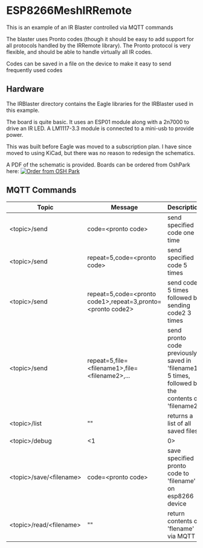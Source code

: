 # ESP8266MeshIRRemote

This is an example of an IR Blaster controlled via MQTT commands

The blaster uses Pronto codes (though it should be easy to add support for all protocols handled by the IRRemote library).
The Pronto protocol is very flexible, and should be able to handle virtually all IR codes.

Codes can be saved in a file on the device to make it easy to send frequently used codes

## Hardware

The IRBlaster directory contains the Eagle libraries for the IRBlaster used in this example.

The board is quite basic.  It uses an ESP01 module along with a 2n7000 to drive an IR LED.  A LM1117-3.3 module is connected
to a mini-usb to provide power.

This was built before Eagle
was moved to a subscription plan.  I have since moved to using KiCad, but there was no reason to redesign the schematics.

A PDF of the schematic is provided.  Boards can be ordered from OshPark here:
<a href="https://oshpark.com/shared_projects/EaJlztYI"><img src="https://oshpark.com/assets/badge-5b7ec47045b78aef6eb9d83b3bac6b1920de805e9a0c227658eac6e19a045b9c.png" alt="Order from OSH Park"></img></a>

## MQTT Commands

| Topic | Message | Description |
|-------|---------|-------------|
| \<topic>/send            | code=\<pronto code>                                           | send specified code one time |
| \<topic>/send            | repeat=5,code=\<pronto code>                                  | send specified code 5 times |
| \<topic>/send            | repeat=5,code=\<pronto code1>,repeat=3,pronto=\<pronto code2>  | send code1 5 times followed by sending code2 3 times |
| \<topic>/send            | repeat=5,file=\<filename1>,file=\<filename2>,...               | send pronto code previously saved in 'filename1' 5 times, followed by the contents of 'filename2' |
| \<topic>/list            | ""                                                           | returns a list of all saved files |
| \<topic>/debug           | \<1|0>                                                        | enable/disable debugging messages over MQTT |
| \<topic>/save/\<filename> | code=\<pronto code>                                           | save specified pronto code to 'filename' on esp8266 device |
| \<topic>/read/\<filename> | ""                                                           | return contents of 'flename' via MQTT |
